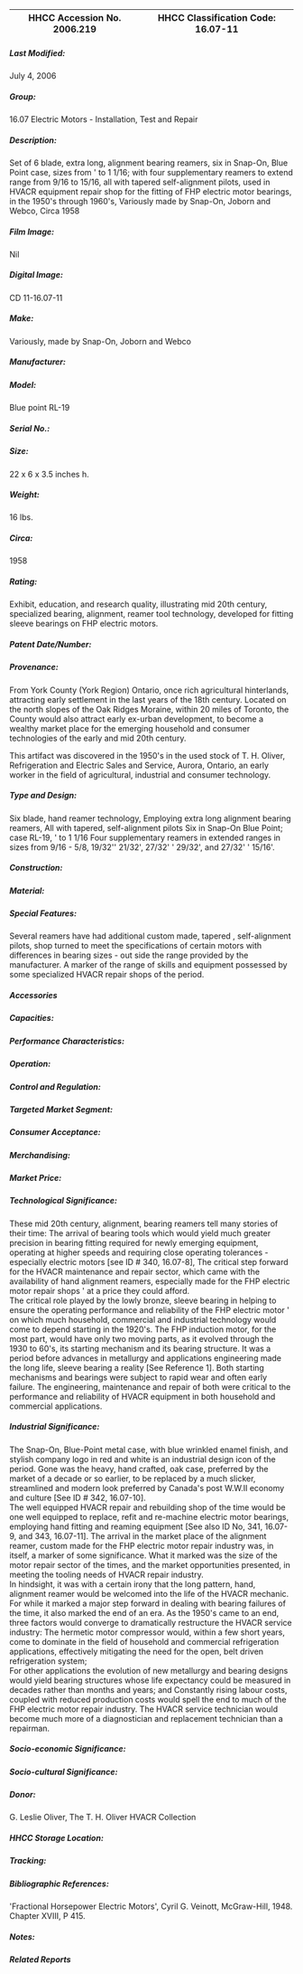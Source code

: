 | **HHCC Accession No. 2006.219** |**HHCC Classification Code:  16.07-11**|
| ----------- | ----------- |

##### Last Modified:
July 4, 2006

##### Group:
16.07 Electric Motors - Installation, Test and Repair

##### Description:
Set of 6 blade, extra long, alignment bearing reamers, six in Snap-On, Blue Point case, sizes from ' to 1 1/16; with four supplementary reamers to extend range from 9/16 to 15/16, all with tapered self-alignment pilots, used in HVACR equipment repair shop for the fitting of FHP electric motor bearings, in the 1950's through 1960's, Variously made by Snap-On,  Joborn and Webco, Circa 1958

##### Film Image:
Nil

##### Digital Image:
CD 11-16.07-11

##### Make:
Variously, made by Snap-On, Joborn and Webco

##### Manufacturer:


##### Model:
Blue point RL-19

##### Serial No.:


##### Size:
22 x 6 x 3.5 inches h.

##### Weight:
16 lbs.

##### Circa:
1958

##### Rating:
Exhibit, education, and research quality, illustrating mid 20th century, specialized bearing, alignment, reamer tool technology, developed for fitting sleeve bearings on FHP electric motors.

##### Patent Date/Number:


##### Provenance:
From York County (York Region) Ontario, once rich agricultural hinterlands, attracting early settlement in the last years of the 18th century. Located on the north slopes of the Oak Ridges Moraine, within 20 miles of Toronto, the County would also attract early ex-urban development, to become a wealthy market place for the emerging household and consumer technologies of the early and mid 20th century. 

This artifact was discovered in the 1950's in the used stock of T. H. Oliver, Refrigeration and Electric Sales and Service, Aurora, Ontario, an early worker in the field of agricultural, industrial and consumer technology.

##### Type and Design:
Six blade, hand reamer technology, 
Employing extra long alignment bearing reamers, 
All with tapered, self-alignment pilots
Six  in Snap-On Blue Point; case RL-19, ' to 1 1/16
Four  supplementary reamers in extended ranges in sizes from 9/16 - 5/8, 
          19/32'' 21/32', 27/32' ' 29/32', and 27/32' ' 15/16'.

##### Construction:


##### Material:


##### Special Features:
Several reamers have had additional custom made, tapered , self-alignment pilots, shop turned to meet the specifications of certain motors with differences in bearing sizes -  out side the range provided by the manufacturer. A marker of the range of skills and equipment possessed by some specialized HVACR repair shops of the period.

##### Accessories


##### Capacities:


##### Performance Characteristics:


##### Operation:


##### Control and Regulation:


##### Targeted Market Segment:


##### Consumer Acceptance:


##### Merchandising:


##### Market Price:


##### Technological Significance:
These mid  20th century, alignment, bearing reamers tell many stories of their time: 
The arrival of bearing tools which would yield much greater precision in bearing fitting required for newly emerging equipment, operating at higher speeds and requiring close operating tolerances - especially electric motors [see ID # 340, 16.07-8], 
The critical step forward for the HVACR maintenance and repair sector, which came with the availability of hand alignment reamers, especially made for the FHP electric motor repair shops ' at a price they could afford.   
The critical role played by the lowly bronze, sleeve bearing in helping to ensure the operating performance and reliability of the FHP electric motor ' on which much household, commercial and industrial technology would come to depend starting in the 1920's. 
The FHP induction motor, for the most part, would have only two moving parts, as it evolved through the 1930 to 60's, its starting mechanism and its bearing structure. It was a period before advances in metallurgy and applications engineering made the long life, sleeve bearing a reality [See Reference 1]. 
Both starting mechanisms and bearings were subject to rapid wear and often early failure. The engineering, maintenance and repair of both were critical to the performance and reliability of HVACR equipment in both household and commercial applications.

##### Industrial Significance:
The Snap-On, Blue-Point metal case, with blue wrinkled enamel finish, and stylish company logo in red and white is an industrial design icon of the period. Gone was the heavy, hand crafted, oak case, preferred by the market of a decade or so earlier, to be replaced by a much slicker, streamlined and modern look preferred by Canada's post W.W.II economy and culture [See ID # 342, 16.07-10].    
The well equipped HVACR repair and rebuilding shop of the time would be one well equipped to replace, refit and re-machine electric motor bearings, employing hand fitting and reaming equipment [See also ID No, 341, 16.07-9, and 343, 16.07-11]. 
The arrival in the market place of the alignment reamer, custom made for the FHP electric motor repair industry was, in itself, a marker of some significance. What it marked was the size of the motor repair sector of the times, and the market opportunities presented, in meeting the tooling needs of HVACR repair industry.       
In hindsight,  it was with a certain irony that the long pattern, hand, alignment reamer would be welcomed into the life of the HVACR mechanic. For while it marked a major step forward in dealing with bearing failures of the time, it also marked the end of an era. As the 1950's came to an end, three factors would converge to dramatically restructure the HVACR service industry: 
The hermetic motor compressor would, within a few short years, come to dominate in the field of household and commercial refrigeration applications, effectively mitigating the need for the open, belt driven refrigeration system;  
For other applications the evolution of new metallurgy and bearing designs would yield bearing structures whose life expectancy could be measured in decades rather than months and years; and
Constantly rising labour costs, coupled with reduced production costs would spell the end to much of the FHP electric motor repair industry. The HVACR service technician would become much more of a diagnostician and replacement technician than a repairman.

##### Socio-economic Significance:


##### Socio-cultural Significance:


##### Donor:
G. Leslie Oliver, The T. H. Oliver HVACR Collection

##### HHCC Storage Location:


##### Tracking:


##### Bibliographic References:
'Fractional Horsepower Electric Motors', Cyril G. Veinott, McGraw-Hill, 1948. Chapter XVIII, P 415.

##### Notes:


##### Related Reports

